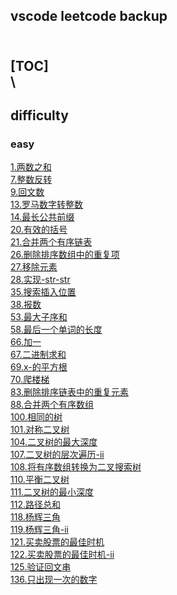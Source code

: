 vscode leetcode backup  
----------------
\
[TOC]  
\
----------------
## difficulty  
### easy  
[1.两数之和](1.两数之和.cpp)  
[7.整数反转](7.整数反转.cpp)  
[9.回文数](9.回文数.cpp)  
[13.罗马数字转整数](13.罗马数字转整数.cpp)  
[14.最长公共前缀](14.最长公共前缀.cpp)  
[20.有效的括号](20.有效的括号.cpp)  
[21.合并两个有序链表](21.合并两个有序链表.cpp)  
[26.删除排序数组中的重复项](26.删除排序数组中的重复项.cpp)  
[27.移除元素](27.移除元素.cpp)  
[28.实现-str-str](28.实现-str-str.cpp)  
[35.搜索插入位置](35.搜索插入位置.cpp)  
[38.报数](38.报数.cpp)  
[53.最大子序和](53.最大子序和.cpp)  
[58.最后一个单词的长度](58.最后一个单词的长度.cpp)  
[66.加一](66.加一.cpp)  
[67.二进制求和](67.二进制求和.cpp)  
[69.x-的平方根](69.x-的平方根.cpp)  
[70.爬楼梯](70.爬楼梯.cpp)  
[83.删除排序链表中的重复元素](83.删除排序链表中的重复元素.cpp)  
[88.合并两个有序数组](88.合并两个有序数组.cpp)  
[100.相同的树](100.相同的树.cpp)  
[101.对称二叉树](101.对称二叉树.cpp)  
[104.二叉树的最大深度](104.二叉树的最大深度.cpp)  
[107.二叉树的层次遍历-ii](107.二叉树的层次遍历-ii.cpp)  
[108.将有序数组转换为二叉搜索树](108.将有序数组转换为二叉搜索树.cpp)  
[110.平衡二叉树](110.平衡二叉树.cpp)  
[111.二叉树的最小深度](111.二叉树的最小深度.cpp)  
[112.路径总和](112.路径总和.cpp)  
[118.杨辉三角](118.杨辉三角.cpp)  
[119.杨辉三角-ii](119.杨辉三角-ii.cpp)  
[121.买卖股票的最佳时机](121.买卖股票的最佳时机.cpp)  
[122.买卖股票的最佳时机-ii](122.买卖股票的最佳时机-ii.cpp)  
[125.验证回文串](125.验证回文串.cpp)  
[136.只出现一次的数字](136.只出现一次的数字.cpp)  